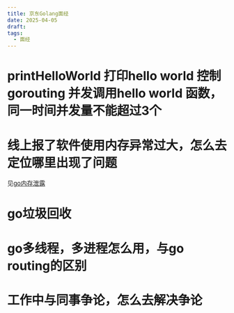 ```yaml
---
title: 京东Golang面经
date: 2025-04-05
draft: 
tags:
  - 面经
---
```

# printHelloWorld 打印hello world  控制 gorouting 并发调用hello world 函数，同一时间并发量不能超过3个
# 线上报了软件使用内存异常过大，怎么去定位哪里出现了问题
见[go内存泄露](../Go/Go内存泄露.md)

# go垃圾回收
# go多线程，多进程怎么用，与go routing的区别
# 工作中与同事争论，怎么去解决争论